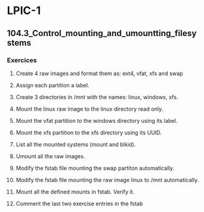 # LPIC-1


## 104.3_Control_mounting_and_umountting_filesystems

### Exercices

1. Create 4 raw images and format them as: ext4, vfat, xfs and swap

2. Assign each partition a label.

3. Create 3 directories in /mnt with the names: linux, windows, xfs.

4. Mount the linux raw image to the linux directory read only.

5. Mount the vfat partition to the windows directory using its label.

6. Mount the xfs partition to the xfs directory using its UUID.

7. List all the mounted systems (mount and blkid).

8. Umount all the raw images.

9. Modify the fstab file mounting the swap partiton automatically.

10. Modify the fstab file mounting the raw image linux to /mnt automatically.

11. Mount all the defined mounts in fstab. Verify it.

12. Comment the last two exercise entries in the fstab
